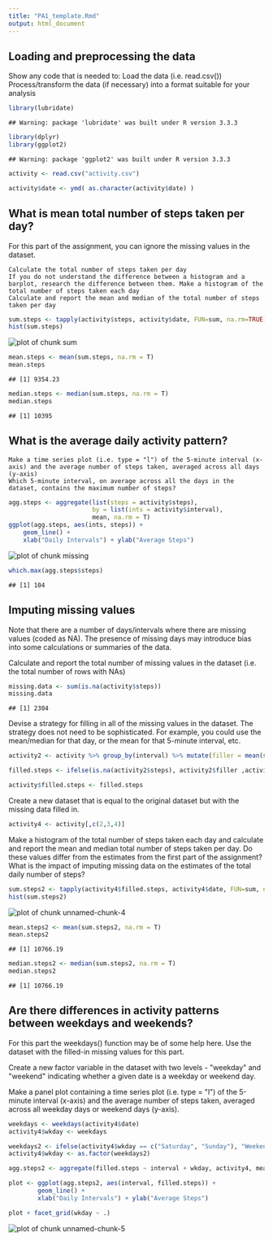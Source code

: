 ```yaml
---
title: "PA1_template.Rmd"
output: html_document
---
```

<!-- rmarkdown v1 -->



## Loading and preprocessing the data

Show any code that is needed to:
    Load the data (i.e. read.csv())
    Process/transform the data (if necessary) into a format                suitable for your analysis


```r
library(lubridate)
```

```
## Warning: package 'lubridate' was built under R version 3.3.3
```

```r
library(dplyr)
library(ggplot2)
```

```
## Warning: package 'ggplot2' was built under R version 3.3.3
```

```r
activity <- read.csv("activity.csv")

activity$date <- ymd( as.character(activity$date) )
```

## What is mean total number of steps taken per day?

For this part of the assignment, you can ignore the missing values in the dataset.

    Calculate the total number of steps taken per day
    If you do not understand the difference between a histogram and a barplot, research the difference between them. Make a histogram of the total number of steps taken each day
    Calculate and report the mean and median of the total number of steps taken per day


```r
sum.steps <- tapply(activity$steps, activity$date, FUN=sum, na.rm=TRUE)
hist(sum.steps)
```

![plot of chunk sum](figure/sum-1.png)

```r
mean.steps <- mean(sum.steps, na.rm = T)
mean.steps
```

```
## [1] 9354.23
```

```r
median.steps <- median(sum.steps, na.rm = T)
median.steps
```

```
## [1] 10395
```
## What is the average daily activity pattern?
    Make a time series plot (i.e. type = "l") of the 5-minute interval (x-axis) and the average number of steps taken, averaged across all days (y-axis)
    Which 5-minute interval, on average across all the days in the dataset, contains the maximum number of steps?
    

```r
agg.steps <- aggregate(list(steps = activity$steps), 
                       by = list(ints = activity$interval),
                       mean, na.rm = T)
ggplot(agg.steps, aes(ints, steps)) +
    geom_line() +
    xlab("Daily Intervals") + ylab("Average Steps")
```

![plot of chunk missing](figure/missing-1.png)

```r
which.max(agg.steps$steps)
```

```
## [1] 104
```

## Imputing missing values

Note that there are a number of days/intervals where there are missing values (coded as NA). The presence of missing days may introduce bias into some calculations or summaries of the data.

Calculate and report the total number of missing values in the dataset (i.e. the total number of rows with NAs)

```r
missing.data <- sum(is.na(activity$steps))
missing.data
```

```
## [1] 2304
```

Devise a strategy for filling in all of the missing values in the dataset. The strategy does not need to be sophisticated. For example, you could use the mean/median for that day, or the mean for that 5-minute interval, etc.


```r
activity2 <- activity %>% group_by(interval) %>% mutate(filler = mean(steps, na.rm = T))

filled.steps <- ifelse(is.na(activity2$steps), activity2$filler ,activity2$steps)

activity$filled.steps <- filled.steps
```

Create a new dataset that is equal to the original dataset but with the missing data filled in.


```r
activity4 <- activity[,c(2,3,4)]
```

Make a histogram of the total number of steps taken each day and calculate and report the mean and median total number of steps taken per day. Do these values differ from the estimates from the first part of the assignment? What is the impact of imputing missing data on the estimates of the total daily number of steps?


```r
sum.steps2 <- tapply(activity4$filled.steps, activity4$date, FUN=sum, na.rm=TRUE)
hist(sum.steps2)
```

![plot of chunk unnamed-chunk-4](figure/unnamed-chunk-4-1.png)

```r
mean.steps2 <- mean(sum.steps2, na.rm = T)
mean.steps2
```

```
## [1] 10766.19
```

```r
median.steps2 <- median(sum.steps2, na.rm = T)
median.steps2
```

```
## [1] 10766.19
```

## Are there differences in activity patterns between weekdays and weekends?

For this part the weekdays() function may be of some help here. Use the dataset with the filled-in missing values for this part.

Create a new factor variable in the dataset with two levels - "weekday" and "weekend" indicating whether a given date is a weekday or weekend day.

Make a panel plot containing a time series plot (i.e. type = "l") of the 5-minute interval (x-axis) and the average number of steps taken, averaged across all weekday days or weekend days (y-axis). 

```r
weekdays <- weekdays(activity4$date)
activity4$wkday <- weekdays

weekdays2 <- ifelse(activity4$wkday == c("Saturday", "Sunday"), "Weekend", "Weekday")
activity4$wkday <- as.factor(weekdays2)

agg.steps2 <- aggregate(filled.steps ~ interval + wkday, activity4, mean)

plot <- ggplot(agg.steps2, aes(interval, filled.steps)) + 
        geom_line() +
        xlab("Daily Intervals") + ylab("Average Steps")

plot + facet_grid(wkday ~ .) 
```

![plot of chunk unnamed-chunk-5](figure/unnamed-chunk-5-1.png)
